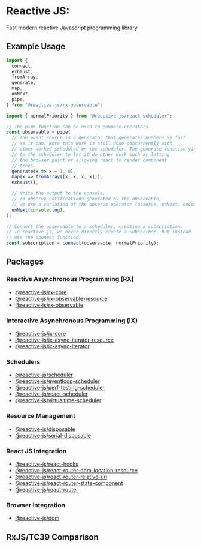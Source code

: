 # Reactive JS:

Fast modern reactive Javascript programming library

## Example Usage

```typescript
import {
  connect,
  exhaust,
  fromArray,
  generate,
  map,
  onNext,
  pipe,
} from "@reactive-js/rx-observable";

import { normalPriority } from "@reactive-js/react-scheduler";

// The pipe function can be used to compose operators.
const observable = pipe(
  // The event source is a generator that generates numbers as fast
  // as it can. Note this work is still done concurrently with
  // other worked scheduled on the scheduler. The generate function yields
  // to the scheduler to let it do other work such as letting
  // the browser paint or allowing react to render component
  // trees.
  generate(x => x + 1, 0),
  map(x => fromArray([x, x, x, x])),
  exhaust(),

  // Write the output to the console.
  // To observe notifications generated by the observable,
  // we use a variation of the observe operator (observe, onNext, onComplete, onError).
  onNext(console.log),
);

// Connect the observable to a scheduler, creating a subscription.
// In reactive-js, we never directly create a Subscriber, but instead
// use the connect function. 
const subscription = connect(observable, normalPriority);
```

## Packages

### Reactive Asynchronous Programming (RX)
* [@reactive-js/rx-core](./packages/rx-core/docs)
* [@reactive-js/rx-observable-resource](./packages/rx-observable-resource/docs)
* [@reactive-js/rx-observable](./packages/rx-observable/docs)

### Interactive Asynchronous Programming (IX)
* [@reactive-js/ix-core](./packages/ix-core/docs)
* [@reactive-js/ix-async-iterator-resource](./packages/ix-async-iterator-resource/docs)
* [@reactive-js/ix-async-iterator](./packages/ix-async-iterator/docs)

### Schedulers
* [@reactive-js/scheduler](./packages/scheduler/docs)
* [@reactive-js/eventloop-scheduler](./packages/eventloop-scheduler/docs)
* [@reactive-js/perf-testing-scheduler](./packages/perf-testing-scheduler/docs)
* [@reactive-js/react-scheduler](./packages/react-scheduler/docs)
* [@reactive-js/virtualtime-scheduler](./packages/virtualtime-scheduler/docs)

### Resource Management
* [@reactive-js/disposable](./packages/disposable/docs)
* [@reactive-js/serial-disposable](./packages/serial-disposable/docs)

### React JS Integration
* [@reactive-js/react-hooks](./packages/react-hooks/docs)
* [@reactive-js/react-router-dom-location-resource](./packages/react-router-dom-location-resource/docs)
* [@reactive-js/react-router-relative-uri](./packages/react-router-relative-uri/docs)
* [@reactive-js/react-router-state-component](./packages/react-router-state-component/docs)
* [@reactive-js/react-router](./packages/react-router/docs)

### Browser Integration
* [@reactive-js/dom](./packages/dom/docs)

## RxJS/TC39 Comparison

